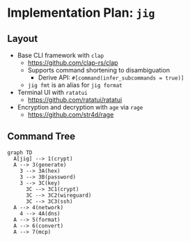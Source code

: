 # Implementation Plan: `jig`

## Layout

- Base CLI framework with `clap`
  - <https://github.com/clap-rs/clap>
  - Supports command shortening to disambiguation
    - Derive API: `#[command(infer_subcommands = true)]`
  - `jig fmt` is an alias for `jig format`
- Terminal UI with `ratatui`
  - <https://github.com/ratatui/ratatui>
- Encryption and decryption with `age` via `rage`
  - <https://github.com/str4d/rage>


## Command Tree

```mermaid
graph TD
  A[jig] --> 1(crypt)
  A --> 3(generate)
    3 --> 3A(hex)
    3 --> 3B(password)
    3 --> 3C(key)
      3C --> 3C1(crypt)
      3C --> 3C2(wireguard)
      3C --> 3C3(ssh)
  A --> 4(network)
    4 --> 4A(dns)
  A --> 5(format)
  A --> 6(convert)
  A --> 7(mcp)
```
